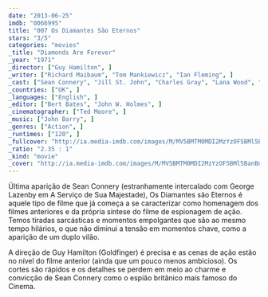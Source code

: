 ```yaml
---
date: "2013-06-25"
imdb: "0066995"
title: "007 Os Diamantes São Eternos"
stars: "3/5"
categories: "movies"
_title: "Diamonds Are Forever"
_year: "1971"
_director: ["Guy Hamilton", ]
_writer: ["Richard Maibaum", "Tom Mankiewicz", "Ian Fleming", ]
_cast: ["Sean Connery", "Jill St. John", "Charles Gray", "Lana Wood", "Jimmy Dean", "Bruce Cabot", "Putter Smith", "Bruce Glover", "Norman Burton", ]
_countries: ["UK", ]
_languages: ["English", ]
_editor: ["Bert Bates", "John W. Holmes", ]
_cinematographer: ["Ted Moore", ]
_music: ["John Barry", ]
_genres: ["Action", ]
_runtimes: ["120", ]
_fullcover: "http://ia.media-imdb.com/images/M/MV5BMTM0MDI2MzYzOF5BMl5BanBnXkFtZTcwNDY4NTMzNA@@.jpg"
_ratio: "2.35 : 1"
_kind: "movie"
_cover: "http://ia.media-imdb.com/images/M/MV5BMTM0MDI2MzYzOF5BMl5BanBnXkFtZTcwNDY4NTMzNA@@._V1._SX93_SY140_.jpg"
---
```

Última aparição de Sean Connery (estranhamente intercalado com George Lazenby em A Serviço de Sua Majestade), Os Diamantes são Eternos é aquele tipo de filme que já começa a se caracterizar como homenagem dos filmes anteriores e da própria síntese do filme de espionagem de ação. Temos tiradas sarcásticas e momentos empolgantes que são ao mesmo tempo hilários, o que não diminui a tensão em momentos chave, como a aparição de um duplo vilão.

A direção de Guy Hamilton (Goldfinger) é precisa e as cenas de ação estão no nível do filme anterior (ainda que um pouco menos ambicioso). Os cortes são rápidos e os detalhes se perdem em meio ao charme e convicção de Sean Connery como o espião britânico mais famoso do Cinema.

